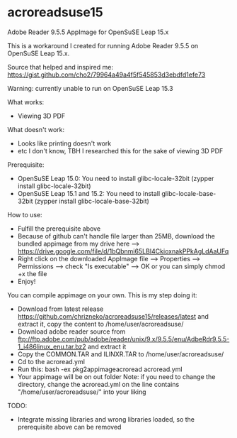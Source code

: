 # acroreadsuse15
Adobe Reader 9.5.5 AppImage for OpenSuSE Leap 15.x

This is a workaround I created for running Adobe Reader 9.5.5 on OpenSuSE Leap 15.x.

Source that helped and inspired me: https://gist.github.com/cho2/79964a49a4f5f545853d3ebdfd1efe73

Warning: currently unable to run on OpenSuSE Leap 15.3

What works:
- Viewing 3D PDF

What doesn't work:
- Looks like printing doesn't work
- etc I don't know, TBH I researched this for the sake of viewing 3D PDF

Prerequisite:
- OpenSuSE Leap 15.0: You need to install glibc-locale-32bit (zypper install glibc-locale-32bit)
- OpenSuSE Leap 15.1 and 15.2: You need to install glibc-locale-base-32bit (zypper install glibc-locale-base-32bit)

How to use:
- Fulfill the prerequisite above
- Because of github can't handle file larger than 25MB, download the bundled appimage from my drive here --> https://drive.google.com/file/d/1bQbnmi65LBI4CkioxnakPPkAgLdAaUFq
- Right click on the downloaded AppImage file --> Properties --> Permissions --> check "Is executable" --> OK
  or you can simply chmod +x the file
- Enjoy!

You can compile appimage on your own. This is my step doing it:
- Download from latest release https://github.com/chrizneko/acroreadsuse15/releases/latest and extract it, copy the content to /home/user/acroreadsuse/
- Download adobe reader source from ftp://ftp.adobe.com/pub/adobe/reader/unix/9.x/9.5.5/enu/AdbeRdr9.5.5-1_i486linux_enu.tar.bz2 and extract it
- Copy the COMMON.TAR and ILINXR.TAR to /home/user/acroreadsuse/
- Cd to the acroread.yml
- Run this: bash -ex pkg2appimageacroread acroread.yml
- Your appimage will be on out folder
Note: if you need to change the directory, change the acroread.yml on the line contains "/home/user/acroreadsuse/" into your liking

TODO:
- Integrate missing libraries and wrong libraries loaded, so the prerequisite above can be removed
